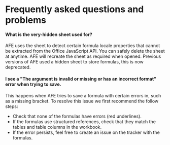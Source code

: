# Frequently asked questions and problems

#### What is the very-hidden sheet used for?
AFE uses the sheet to detect certain formula locale properties that cannot be extracted from the Office JavaScript API. You can safely delete the sheet at anytime. AFE will recreate the sheet as required when opened. Previous versions of AFE used a hidden sheet to store formulas, this is now deprecated.

#### I see a "The argument is invalid or missing or has an incorrect format" error when trying to save.
This happens when AFE tries to save a formula with certain errors in, such as a missing bracket. To resolve this issue we first recommend the follow steps:
- Check that none of the formulas have errors (red underlines).
- If the formulas use structured references, check that they match the tables and table columns in the workbook.
- If the error persists, feel free to create an issue on the tracker with the formulas.
